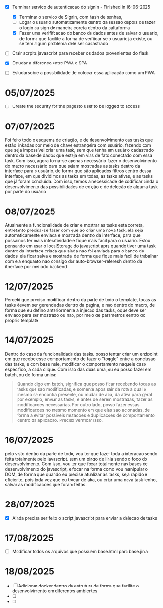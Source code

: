 - [x] Terminar servico de autenticacao do signin - Finished in 16-06-2025
    - [x] Terminar o servico de Signin, com hash de senhas, 
    - [ ] Logar o usuario automaticamente dentro da sessao depois de fazer o login ou sign de maneira coreta dentro da paltaforma
    - [x] Fazer uma verififcacao do banco de dados antes de salvar o usuario, de forma que facilite a forma de verfiicar se o usuario ja existe, ou se tem algum problema dele ser cadastrado
    
- [ ] Crair scrpits javascript para receber os dados provenientes do flask 
- [x] Estudar a diferenca entre PWA e SPA
- [ ] Estudarsobre a possibilidade de colocar essa aplicação como um PWA


# 05/07/2025

- [ ] Create the security for the pagesto user to be logged to access 



# 07/07/2025
Foi feito todo o esquema de criação, e de desenvolvimento das tasks que estão linkadas por meio de chave estrangeira com usuário, fazendo com que seja impossível criar uma task, sem que tenha um usuário cadastrado dentro da base de dados que 
esteja em vias de fato conectado com essa task.
Com isso, agora torna-se apenas necessário fazer o desenvolvimento do macro necessário para que sejam mostradas as tasks 
dentro da interface para o usuário, de forma que são aplicados filtros dentro dessa interface, em que dividimos as tasks
em todas, as tasks ativas, e as tasks que já foram concluída. Com isso, temos a necessidade de codificar ainda o desenvolvimento das possibilidades de edição e de deleção de alguma task por parte do usuário


# 08/07/2025
Atualmente a funcionalidade de criar e mostrar as tasks esta correta, entretanto precisa-se fazer com que ao criar uma nova task, ela seja automaticamente enviada
e mostrada dentro da interface, para que possamos ter mais interatividade e fique mais facil para o usuario. Estou pensando em usar o localStorage do javascript apra quando tiver uma task dentro da interface criada que ainda nao foi enviada para o banco de dados, ela ficar salva e mostrada, de forma que fique mais facil de trabalhar com ela enquanto nao consigo dar auto-browser-referesh dentro da itnerface por mei odo backend

# 12/07/2025
Percebi que preciso modificar dentro da parte de todo o template, todas as tasks devem ser gerenciadas dentro da pagina, e nao dentro do macro, de forma que eu defino anteriormente a injecao das tasks, oque deve ser enviado para ser mostrado ou nao, por meio de parametros dentro do proprio template


# 14/07/2025
Dentro do caso da funcionalidade das tasks, posso tentar criar um endpoint em que recebe esse comportamento de fazer o 
"toggle" entre a conclusao das tasks, e com base nele, modificar o comportamento naquele caso especifico, a cada clique.
Com isso das duas uma, ou eu posso fazer em batch, ou de forma unica:

> Quando digo em batch, significa que posso ficar recebendo todas as tasks que sao modificadas, e somente apos sair da rota 
a qual o mesmo se encontra presente, ou mudar de aba, da ativa para geral por exemplo, enviar as tasks, e antes de serem mostradas, fazer as modificacoes necessarias. Por outro lado, posso fazer essas modificacoes no mesmo momento em que elas sao 
acionadas, de forma a evitar possiveis mutacoes e duplicacoes de comportamento dentro da aplicacao. Preciso verificar isso.

# 16/07/2025
pelo visto dentro da parte de todo, vou ter que fazer toda a interacao sendo feita totalmente pelo javascript, sem um pingo de 
jinja sendo o foco do desenvolvimento. Com isso, vou ter que focar totalmente nas bases de desenvolvimento do javascript, e focar
na forma como vou manipular o DOM, de forma que quando eu precise atualizar as tasks, seja rapido e eficiente, pois toda vez
que eu trocar de aba, ou criar uma nova task tenho, salvar as modificacoes que foram feitas.



# 28/07/2025
- [x] Ainda precisa ser feito o script javascript para enviar a delecao de tasks





# 17/08/2025
- [ ] Modificar todos os arquivos que possuem base.html para base.jinja


# 18/08/2025
- [ ] Adicionar docker dentro da estrutura de forma que facilite o desenvolvimento em diferentes ambientes 
- [ ] 
- [ ] 

